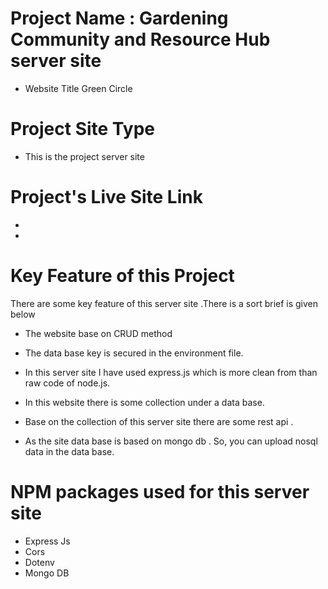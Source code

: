 # Project Name : Gardening Community and Resource Hub server site

- Website Title Green Circle

# Project Site Type

- This is the project server site

# Project's Live Site Link

-
-

# Key Feature of this Project

There are some key feature of this server site .There is a sort brief is given below

- The website base on CRUD method

- The data base key is secured in the environment file.

- In this server site I have used express.js which is more clean from than raw code of node.js.

- In this website there is some collection under a data base.

- Base on the collection of this server site there are some rest api .

- As the site data base is based on mongo db . So, you can upload nosql data in the data base.

# NPM packages used for this server site

- Express Js
- Cors
- Dotenv
- Mongo DB
